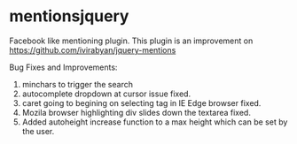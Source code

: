 # mentionsjquery
Facebook like mentioning plugin.
This plugin is an improvement on https://github.com/ivirabyan/jquery-mentions


Bug Fixes and Improvements:

1. minchars to trigger the search
2. autocomplete dropdown at cursor issue fixed.
3. caret going to begining on selecting tag in IE Edge browser fixed.
4. Mozila browser highlighting div slides down the textarea fixed.
5. Added autoheight increase function to a max height which can be set by the user.
